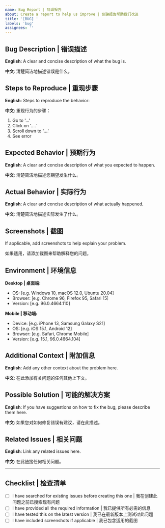```yaml
---
name: Bug Report | 错误报告
about: Create a report to help us improve | 创建报告帮助我们改进
title: '[BUG] '
labels: 'bug'
assignees: ''
---
```


## Bug Description | 错误描述

**English**: A clear and concise description of what the bug is.

**中文**: 清楚简洁地描述错误是什么。

## Steps to Reproduce | 重现步骤

**English**: Steps to reproduce the behavior:

**中文**: 重现行为的步骤：

1. Go to '...'
2. Click on '....'
3. Scroll down to '....'
4. See error

## Expected Behavior | 预期行为

**English**: A clear and concise description of what you expected to happen.

**中文**: 清楚简洁地描述您期望发生什么。

## Actual Behavior | 实际行为

**English**: A clear and concise description of what actually happened.

**中文**: 清楚简洁地描述实际发生了什么。

## Screenshots | 截图

If applicable, add screenshots to help explain your problem.

如果适用，请添加截图来帮助解释您的问题。

## Environment | 环境信息

**Desktop | 桌面端:**
- OS: [e.g. Windows 10, macOS 12.0, Ubuntu 20.04]
- Browser: [e.g. Chrome 96, Firefox 95, Safari 15]
- Version: [e.g. 96.0.4664.110]

**Mobile | 移动端:**
- Device: [e.g. iPhone 13, Samsung Galaxy S21]
- OS: [e.g. iOS 15.1, Android 12]
- Browser: [e.g. Safari, Chrome Mobile]
- Version: [e.g. 15.1, 96.0.4664.104]

## Additional Context | 附加信息

**English**: Add any other context about the problem here.

**中文**: 在此添加有关问题的任何其他上下文。

## Possible Solution | 可能的解决方案

**English**: If you have suggestions on how to fix the bug, please describe them here.

**中文**: 如果您对如何修复错误有建议，请在此描述。

## Related Issues | 相关问题

**English**: Link any related issues here.

**中文**: 在此链接任何相关问题。

---

## Checklist | 检查清单

- [ ] I have searched for existing issues before creating this one | 我在创建此问题之前已搜索现有问题
- [ ] I have provided all the required information | 我已提供所有必需的信息
- [ ] I have tested this on the latest version | 我已在最新版本上测试过此问题
- [ ] I have included screenshots if applicable | 我已包含适用的截图
